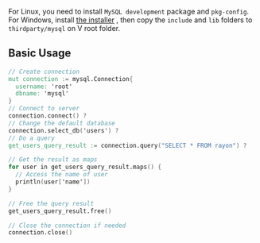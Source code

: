 For Linux, you need to install `MySQL development` package and `pkg-config`.
For Windows, install [the installer](https://dev.mysql.com/downloads/installer/) , then copy the `include` and `lib` folders to `thirdparty/mysql` on V root folder.

## Basic Usage

```v
// Create connection
mut connection := mysql.Connection{
  username: 'root'
  dbname: 'mysql'
}
// Connect to server
connection.connect() ?
// Change the default database
connection.select_db('users') ?
// Do a query
get_users_query_result := connection.query("SELECT * FROM rayon") ?

// Get the result as maps
for user in get_users_query_result.maps() {
  // Access the name of user
  println(user['name'])
}

// Free the query result
get_users_query_result.free()

// Close the connection if needed
connection.close()
```
